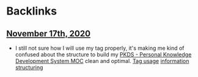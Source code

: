 
# Backlinks
## [November 17th, 2020](<November 17th, 2020.md>)
- I still not sure how I will use my tag properly, it's making me kind of confused about the structure to build my [PKDS - Personal Knowledge Development System MOC](<PKDS - Personal Knowledge Development System MOC.md>) clean and optimal. [Tag usage](<Tag usage.md>) [information structuring](<information structuring.md>)

